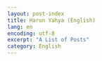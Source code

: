 ```yaml
---
layout: post-index
title: Harun Yahya (English)
lang: en
encoding: utf-8
excerpt: "A List of Posts"
category: English
---
```

